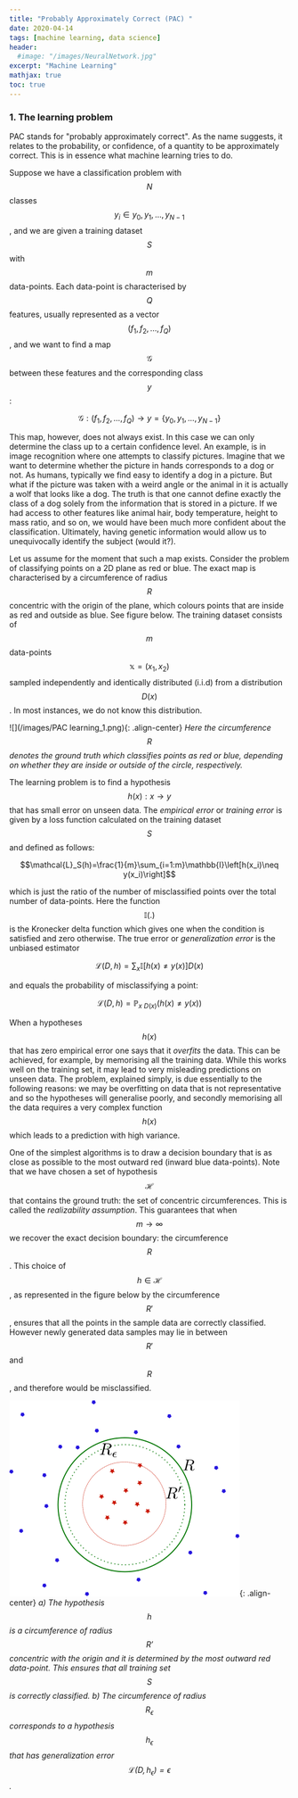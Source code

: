 ```yaml
---
title: "Probably Approximately Correct (PAC) "
date: 2020-04-14
tags: [machine learning, data science]
header:
  #image: "/images/NeuralNetwork.jpg"
excerpt: "Machine Learning"
mathjax: true
toc: true
---
```




### 1. The learning problem

PAC stands for "probably approximately correct". As the name suggests, it relates to the probability, or confidence, of a quantity to be approximately correct. This is in essence what machine learning tries to do.  

Suppose we have a classification problem with $$N$$ classes $$y_i\in {y_0,y_1,\ldots,y_{N-1}}$$, and we are given a training dataset $$S$$ with $$m$$ data-points. Each data-point is characterised by $$Q$$ features, usually represented as a vector $$(f_1,f_2,\ldots,f_Q)$$, and we want to find a map $$\mathcal{G}$$ between these features and the corresponding class $$y$$:

$$\mathcal{G}: (f_1,f_2,\ldots,f_Q)\rightarrow y=\{y_0,y_1,\ldots, y_{N-1}\}$$

This map, however, does not always exist. In this case we can only determine the class up to a certain confidence level. An example, is in image recognition where one attempts to classify pictures. Imagine that we want to determine whether the picture in hands corresponds to a dog or not. As humans, typically we find easy to identify a dog in a picture. But what if the picture was taken with a weird angle or the animal in it is actually a wolf that looks like a dog. The truth is that one cannot define exactly the class of a dog solely from the information that is stored in a picture. If we had access to other features like animal hair, body temperature, height to mass ratio, and so on, we would have been much more confident about the classification. Ultimately, having genetic information would allow us to unequivocally identify the subject (would it?).

Let us assume for the moment that such a map exists. Consider the problem of classifying points on a 2D plane as red or blue. The exact map is characterised by a circumference of radius $$R$$ concentric with the origin of the plane, which colours points that are inside as red and outside as blue. See figure below. The training dataset consists of $$m$$ data-points $$\mathbb{x}=(x_1,x_2)$$ sampled independently and identically distributed (i.i.d) from a distribution $$D(x)$$. In most instances, we do not know this distribution.

![](/images/PAC learning_1.png){: .align-center}
*Here the circumference $$R$$ denotes the ground truth which classifies points as red or blue, depending on whether they are inside or outside of the circle, respectively.*

The learning problem is to find a hypothesis $$h(x): x\rightarrow y$$ that has small error on unseen data.
The *empirical error* or *training error* is given by a loss function calculated on the training dataset $$S$$ and defined as follows:

$$\mathcal{L}_S(h)=\frac{1}{m}\sum_{i=1:m}\mathbb{I}\left[h(x_i)\neq y(x_i)\right]$$

which is just the ratio of the number of misclassified points over the total number of data-points. Here the function $$\mathbb{I}(.)$$ is the Kronecker delta function which gives one when the condition is satisfied and zero otherwise. The true error or *generalization error* is the unbiased estimator

$$\mathcal{L}(D,h)=\sum_x\mathbb{I}\left[h(x)\neq y(x)\right]D(x)$$

and equals the probability of misclassifying a point:

$$\mathcal{L}(D,h)=\mathbb{P}_{x~D(x)}(h(x)\neq y(x))$$

When a hypotheses $$h(x)$$ that has zero empirical error one says that it *overfits* the data. This can be achieved, for example, by memorising all the training data. While this works well on the training set, it may lead to very misleading predictions on unseen data. The problem, explained simply, is due essentially to the following reasons: we may be overfitting on data that is not representative and so the hypotheses will generalise poorly, and secondly memorising all the data requires a very complex function $$h(x)$$ which leads to a prediction with high variance.   

One of the simplest algorithms is to draw a decision boundary that is as close as possible to the most outward red (inward blue data-points). Note that we have chosen a set of hypothesis $$\mathcal{H}$$ that contains the ground truth: the set of concentric circumferences. This is called the *realizability assumption*. This guarantees that when $$m\rightarrow \infty$$ we recover the exact decision boundary: the circumference $$R$$.  This choice of $$h\in \mathcal{H}$$, as represented in the figure below by the circumference $$R'$$, ensures that all the points in the sample data are correctly classified. However newly generated data samples may lie in between $$R'$$ and $$R$$, and therefore would be misclassified.

![](/images/circle_learning_epsilon.png){: .align-center}
*a) The hypothesis $$h$$ is a circumference of radius $$R'$$ concentric with the origin and it is determined by the most outward red data-point. This ensures that all training set $$S$$ is correctly classified. b) The circumference of radius $$R_{\epsilon}$$ corresponds to a hypothesis $$h_{\epsilon}$$ that has generalization error $$\mathcal{L}(D,h_{\epsilon})=\epsilon$$.*
